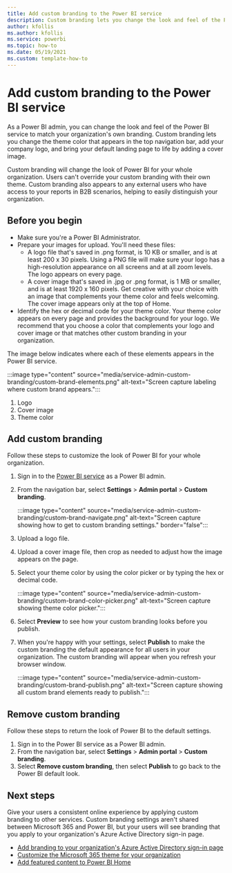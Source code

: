 ```yaml
---
title: Add custom branding to the Power BI service
description: Custom branding lets you change the look and feel of the Power BI service to match your organization's theme. 
author: kfollis
ms.author: kfollis
ms.service: powerbi
ms.topic: how-to 
ms.date: 05/19/2021
ms.custom: template-how-to
---
```


# Add custom branding to the Power BI service

As a Power BI admin, you can change the look and feel of the Power BI service to match your organization's own branding. Custom branding lets you change the theme color that appears in the top navigation bar, add your company logo, and bring your default landing page to life by adding a cover image.

Custom branding will change the look of Power BI for your whole organization. Users can't override your custom branding with their own theme. Custom branding also appears to any external users who have access to your reports in B2B scenarios, helping to easily distinguish your organization.

## Before you begin

- Make sure you're a Power BI Administrator.
- Prepare your images for upload. You'll need these files:
    - A logo file that's saved in .png format, is 10 KB or smaller, and is at least 200 x 30 pixels. Using a PNG file will make sure your logo has a high-resolution appearance on all screens and at all zoom levels. The logo appears on every page.
    - A cover image that's saved in .jpg or .png format, is 1 MB or smaller, and is at least 1920 x 160 pixels. Get creative with your choice with an image that complements your theme color and feels welcoming. The cover image appears only at the top of Home.
- Identify the hex or decimal code for your theme color. Your theme color appears on every page and provides the background for your logo. We recommend that you choose a color that complements your logo and cover image or that matches other custom branding in your organization.

The image below indicates where each of these elements appears in the Power BI service.

:::image type="content" source="media/service-admin-custom-branding/custom-brand-elements.png" alt-text="Screen capture labeling where custom  brand appears.":::

1. Logo
1. Cover image
1. Theme color

## Add custom branding

Follow these steps to customize the look of Power BI for your whole organization.

1.  Sign in to the [Power BI service](https://app.powerbi.com) as a Power BI admin.
1. From the navigation bar, select **Settings** > **Admin portal** > **Custom branding**.

    :::image type="content" source="media/service-admin-custom-branding/custom-brand-navigate.png" alt-text="Screen capture showing how to get to custom branding settings." border="false":::

1. Upload a logo file.
1. Upload a cover image file, then crop as needed to adjust how the image appears on the page.
1. Select your theme color by using the color picker or by typing the hex or decimal code.

    :::image type="content" source="media/service-admin-custom-branding/custom-brand-color-picker.png" alt-text="Screen capture showing theme color picker.":::
   
1. Select  **Preview** to see how your custom branding looks before you publish.
1. When you're happy with your settings, select **Publish** to make the custom branding the default appearance for all users in your organization. The custom branding will appear when you refresh your browser window.

    :::image type="content" source="media/service-admin-custom-branding/custom-brand-publish.png" alt-text="Screen capture showing all custom brand elements ready to publish.":::

## Remove custom branding

Follow these steps to return the look of Power BI to the default settings.

1. Sign in to the Power BI service as a Power BI admin.
1. From the navigation bar, select **Settings** > **Admin portal** > **Custom branding**.
1. Select **Remove custom branding**, then select **Publish** to go back to the Power BI default look.

## Next steps

Give your users a consistent online experience by applying custom branding to other services. Custom branding settings aren't shared between Microsoft 365 and Power BI, but your users will see branding that you apply to your organization's Azure Active Directory sign-in page.

- [Add branding to your organization's Azure Active Directory sign-in page](/azure/active-directory/fundamentals/customize-branding)
- [Customize the Microsoft 365 theme for your organization](/microsoft-365/admin/setup/customize-your-organization-theme)
- [Add featured content to Power BI Home](../collaborate-share/service-featured-content.md)
